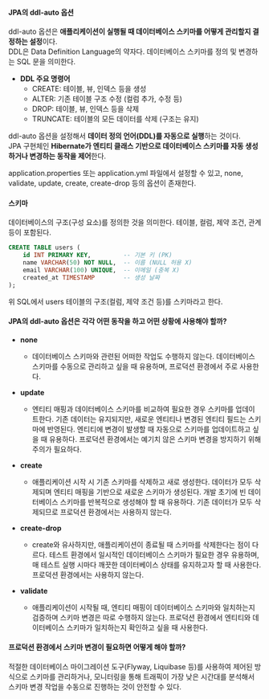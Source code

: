 #### JPA의 ddl-auto 옵션
ddl-auto 옵션은 **애플리케이션이 실행될 때 데이터베이스 스키마를 어떻게 관리할지 결정하는 설정**이다.  
DDL은 Data Definition Language의 약자다. 데이터베이스 스키마를 정의 및 변경하는 SQL 문을 의미한다.

- **DDL 주요 명령어**
  - CREATE:	테이블, 뷰, 인덱스 등을 생성
  - ALTER:	기존 테이블 구조 수정 (컬럼 추가, 수정 등)
  - DROP:	테이블, 뷰, 인덱스 등을 삭제
  - TRUNCATE:	테이블의 모든 데이터를 삭제 (구조는 유지)

ddl-auto 옵션을 설정해서 **데이터 정의 언어(DDL)를 자동으로 실행**하는 것이다.  
JPA 구현체인 **Hibernate가 엔티티 클래스 기반으로 데이터베이스 스키마를 자동 생성하거나 변경하는 동작을 제어**한다.

application.properties 또는 application.yml 파일에서 설정할 수 있고, none, validate, update, create, create-drop 등의 옵션이 존재한다.


#### 스키마
데이터베이스의 구조(구성 요소)를 정의한 것을 의미한다.
테이블, 컬럼, 제약 조건, 관계 등이 포함된다.
```sql
CREATE TABLE users (
    id INT PRIMARY KEY,         -- 기본 키 (PK)
    name VARCHAR(50) NOT NULL,  -- 이름 (NULL 허용 X)
    email VARCHAR(100) UNIQUE,  -- 이메일 (중복 X)
    created_at TIMESTAMP        -- 생성 날짜
);
```
위 SQL에서 users 테이블의 구조(컬럼, 제약 조건 등)를 스키마라고 한다.



#### JPA의 ddl-auto 옵션은 각각 어떤 동작을 하고 어떤 상황에 사용해야 할까?
- **none**
  - 데이터베이스 스키마와 관련된 어떠한 작업도 수행하지 않는다. 데이터베이스 스키마를 수동으로 관리하고 싶을 때 유용하며, 프로덕션 환경에서 주로 사용한다.

- **update**
  - 엔티티 매핑과 데이터베이스 스키마를 비교하여 필요한 경우 스키마를 업데이트한다. 기존 데이터는 유지되지만, 새로운 엔티티나 변경된 엔티티 필드는 스키마에 반영된다. 엔티티에 변경이 발생할 때 자동으로 스키마를 업데이트하고 싶을 때 유용하다. 프로덕션 환경에서는 예기치 않은 스키마 변경을 방지하기 위해 주의가 필요하다.

- **create**
  - 애플리케이션 시작 시 기존 스키마를 삭제하고 새로 생성한다. 데이터가 모두 삭제되며 엔티티 매핑을 기반으로 새로운 스키마가 생성된다. 개발 초기에 빈 데이터베이스 스키마를 반복적으로 생성해야 할 때 유용하다. 기존 데이터가 모두 삭제되므로 프로덕션 환경에서는 사용하지 않는다.

- **create-drop**
  - create와 유사하지만, 애플리케이션이 종료될 때 스키마를 삭제한다는 점이 다르다. 테스트 환경에서 일시적인 데이터베이스 스키마가 필요한 경우 유용하며, 매 테스트 실행 시마다 깨끗한 데이터베이스 상태를 유지하고자 할 때 사용한다. 프로덕션 환경에서는 사용하지 않는다.

- **validate**
  - 애플리케이션이 시작될 때, 엔티티 매핑이 데이터베이스 스키마와 일치하는지 검증하며 스키마 변경은 따로 수행하지 않는다. 프로덕션 환경에서 엔티티와 데이터베이스 스키마가 일치하는지 확인하고 싶을 때 사용한다.




#### 프로덕션 환경에서 스키마 변경이 필요하면 어떻게 해야 할까?
적절한 데이터베이스 마이그레이션 도구(Flyway, Liquibase 등)를 사용하여 제어된 방식으로 스키마를 관리하거나, 모니터링을 통해 트래픽이 가장 낮은 시간대를 분석해서 스키마 변경 작업을 수동으로 진행하는 것이 안전할 수 있다.

